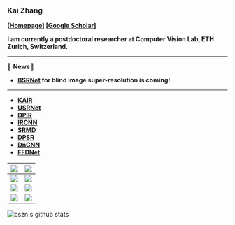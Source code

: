 ### Kai Zhang
**[[Homepage](https://cszn.github.io/)] [[Google Scholar](https://scholar.google.com.hk/citations?user=0RycFIIAAAAJ)]**

**I am currently a postdoctoral researcher at Computer Vision Lab, ETH Zurich, Switzerland.**


<!--
**cszn/cszn** is a ✨ _special_ ✨ repository because its `README.md` (this file) appears on your GitHub profile.

Here are some ideas to get you started:

- 🔭 I’m currently working on ...
- 🌱 I’m currently learning ...
- 👯 I’m looking to collaborate on ...
- 🤔 I’m looking for help with ...
- 💬 Ask me about ...
- 📫 How to reach me: ...
- 😄 Pronouns: ...
- ⚡ Fun fact: ...
-->

------------

🌱 **News**🌱 
- **[BSRNet](https://github.com/cszn/BSRNet) for blind image super-resolution is coming!**

------------

- **[KAIR](https://github.com/cszn/KAIR)**
- **[USRNet](https://github.com/cszn/USRNet)**
- **[DPIR](https://github.com/cszn/DPIR)**
- **[IRCNN](https://github.com/cszn/IRCNN)**
- **[SRMD](https://github.com/cszn/SRMD)**
- **[DPSR](https://github.com/cszn/DPSR)**
- **[DnCNN](https://github.com/cszn/DnCNN)**
- **[FFDNet](https://github.com/cszn/FFDNet)**


| ![](https://github-readme-stats.vercel.app/api/pin/?username=cszn&repo=KAIRt&cache_seconds=86400&theme=default) | ![](https://github-readme-stats.vercel.app/api/pin/?username=cszn&repo=BSRNet&cache_seconds=86400&theme=default) | 
| :--: | :--: |
| ![](https://github-readme-stats.vercel.app/api/pin/?username=cszn&repo=USRNet&cache_seconds=86400&theme=default) | ![](https://github-readme-stats.vercel.app/api/pin/?username=cszn&repo=DPIR&cache_seconds=86400&theme=default) | 
| ![](https://github-readme-stats.vercel.app/api/pin/?username=cszn&repo=IRCNN&cache_seconds=86400&theme=default) | ![](https://github-readme-stats.vercel.app/api/pin/?username=cszn&repo=SRMD&cache_seconds=86400&theme=default) | 
| ![](https://github-readme-stats.vercel.app/api/pin/?username=cszn&repo=DnCNN&cache_seconds=86400&theme=default) | ![](https://github-readme-stats.vercel.app/api/pin/?username=cszn&repo=FFDNet&cache_seconds=86400&theme=default) | 




![cszn's github stats](https://github-readme-stats.vercel.app/api?username=cszn&show_icons=false&count_private=true&hide=contribs,issues,prs&layout=compact)




